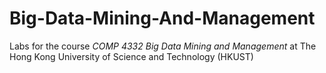 # Big-Data-Mining-And-Management

Labs for the course *COMP 4332 Big Data Mining and Management* at The Hong Kong University of Science and Technology (HKUST)
